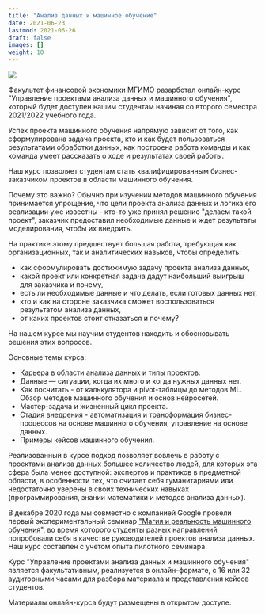 ```yaml
---
title: "Анализ данных и машинное обучение"
date: 2021-06-23
lastmod: 2021-06-26
draft: false
images: []
weight: 10
---
```


<!--

Мы позиционируем наш факультет как центр компетенций в области анализа данных.

В декабре 2020 года мы совместно с компанией Google провели первый экспериментальный семинар ["Магия и реальность машинного обучения"](https://odin.mgimo.ru/news/3801-seminar-magiya-i-realnost-mashinnogo-obucheniya-finek-mgimo-i-kompanii-google), во время которого студенты разных направлений попробовали себя в качестве руководителей проектов анализа данных.

По результатам семинара мы обновляем содержание наших программ, чтобы лучше подготовить студентов к практической работе с данными в области их специализации.

<https://docs.google.com/document/d/1pbHGrsPN99Xq4qUDbQeJgFmeeu6l-e_jioBY1H1r8ek/edit#heading=h.vza5dki5obd>

-->

<img src="/images/logo-google.png" class="float-left mr-3 pt-2">

Факультет финансовой экономики МГИМО разарботал 
онлайн-курс "Управление проектами анализа данных и машинного обучения",
который будет доступен нашим студентам начиная со второго семестра 2021/2022 учебного года.

Успех проекта машинного обучения напрямую зависит от того, как сформулирована задача проекта,
кто и как будет пользоваться результатами обработки данных,
как построена работа команды и как команда умеет рассказать о ходе и результатах своей работы.

Наш курс позволяет студентам стать квалифицированным бизнес-заказчиком проектов в области машинного обучения.

Почему это важно? Обычно при изучении методов машинного обучения принимается упрощение, что цели проекта анализа данных и логика его реализации уже известны - кто-то уже принял решение
"делаем такой проект", заказчик предоставил необходимые данные и ждет результаты моделирования,
чтобы их внедрить.

На практике этому предшествует большая работа, требующая как организационных, так и аналитических навыков, чтобы определить:

- как сформулировать достижимую задачу проекта анализа данных,
- какой проект или конкретная задача дадут наибольший выигрыш для заказчика и почему,
- есть ли необходимые данные и что делать, если готовых данных нет,
- кто и как на стороне заказчика сможет воспользоваться результатом анализа данных,
- от каких проектов стоит отказаться и почему?

На нашем курсе мы научим студентов находить и обосновывать решения этих вопросов.

<!-- Maybe this can be an admonition -->

Основные темы курса:

- Карьера в области анализа данных и типы проектов.
- Данные — ситуации, когда их много и когда нужных данных нет.
- Как посчитать - от калькулятора и pivot-таблицы до методов ML. Обзор методов машинного обучения и основ нейросетей.
- Мастер-задача и жизненный цикл проекта.
- Стадия внедрения - автоматизация и трансформация бизнес-процессов на основе машинного обучения, управление на основе данных.
- Примеры кейсов машинного обучения.

Реализованный в курсе подход позволяет вовлечь в работу с проектами анализа данных большее количество людей, для которых эта сфера была менее доступной: экспертов и практиков в предметной области, в особенности тех, что считает себя гуманитариями или недостаточно уверены в своих технических навыках (программирования, знании математики и методов анализа данных).

В декабре 2020 года мы совместно с компанией Google провели первый экспериментальный семинар ["Магия и реальность машинного обучения"](https://odin.mgimo.ru/news/3801-seminar-magiya-i-realnost-mashinnogo-obucheniya-finek-mgimo-i-kompanii-google), во время которого студенты разных направлений попробовали себя в качестве руководителей проектов анализа данных. Наш курс составлен с учетом опыта пилотного семинара.

Курс "Управление проектами анализа данных и машинного обучения" является факультативным,
реализуется в онлайн-формате, с 16 или 32 аудиторными часами для разбора материала
и представления кейсов студентов.

Материалы онлайн-курса будут размещены в открытом доступе.

<!--

- Кейс-соревнование
- Обучение преподавателей
- Как отдать вузам - партнерам

-->
